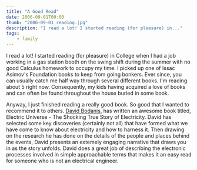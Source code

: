 ```yaml
---
title: "A Good Read"
date: 2006-09-01T00:00
thumb: "2006-09-01_reading.jpg"
description: "I read a lot! I started reading (for pleasure) in..."
tags: 
    - family
---
```


I read a lot! I started reading (for pleasure) in College when I had a job working in a gas station booth on the swing shift during the summer with no good Calculus homework to occupy my time. I picked up one of Issac Asimov's Foundation books to keep from going bonkers. Ever since, you can usually catch me half way through several different books. I'm reading about 5 right now. Consequently, my kids having acquired a love of books and can often be found throughout the house buried in some book. 

Anyway, I just finished reading a really good book. So good that I wanted to recommend it to others. [David Bodanis](http://www.davidbodanis.com/), has written an awesome book titled, Electric Universe - The Shocking True Story of Electricity. David has selected some key discoveries (certainly not all) that have formed what we have come to know about electricity and how to harness it. Then drawing on the research he has done on the details of the people and places behind the events, David presents an extemely engaging narrative that draws you in as the story unfolds. David does a great job of describing the electronic processes involved in simple approachable terms that makes it an easy read for someone who is not an electrical engineer.
